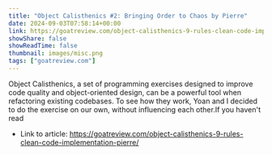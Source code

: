 ```yaml
---
title: "Object Calisthenics #2: Bringing Order to Chaos by Pierre"
date: 2024-09-03T07:58:14+00:00
link: https://goatreview.com/object-calisthenics-9-rules-clean-code-implementation-pierre/
showShare: false
showReadTime: false
thumbnail: images/misc.png
tags: ["goatreview.com"]
---
```

Object Calisthenics, a set of programming exercises designed to improve code quality and object-oriented design, can be a powerful tool when refactoring existing codebases. To see how they work, Yoan and I decided to do the exercise on our own, without influencing each other.If you haven't read

- Link to article: https://goatreview.com/object-calisthenics-9-rules-clean-code-implementation-pierre/